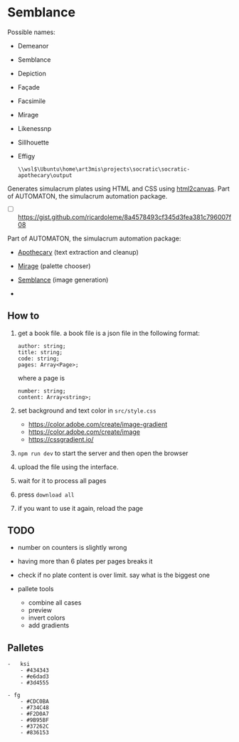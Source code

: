 # Semblance

Possible names:

-   Demeanor
-   Semblance
-   Depiction
-   Façade
-   Facsimile
-   Mirage
-   Likenessnp
-   Sillhouette
-   Effigy

        \\wsl$\Ubuntu\home\art3mis\projects\socratic\socratic-apothecary\output

Generates simulacrum plates using HTML and CSS using [html2canvas](https://html2canvas.hertzen.com/). Part of AUTOMATON, the simulacrum automation package.

-   [ ] https://gist.github.com/ricardoleme/8a4578493cf345d3fea381c796007f08


Part of AUTOMATON, the simulacrum automation package:
- [Apothecary](https://github.com/noah-art3mis/apothecary) (text extraction and cleanup)
- [Mirage](https://github.com/noah-art3mis/mirage) (palette chooser)
- [Semblance](https://github.com/noah-art3mis/semblance) (image generation)

- 
## How to

1.  get a book file. a book file is a json file in the following format:

        author: string;
        title: string;
        code: string;
        pages: Array<Page>;

    where a page is

        number: string;
        content: Array<string>;

1.  set background and text color in `src/style.css`
    -   https://color.adobe.com/create/image-gradient
    -   https://color.adobe.com/create/image
    -   https://cssgradient.io/
1.  `npm run dev` to start the server and then open the browser
1.  upload the file using the interface.
1.  wait for it to process all pages
1.  press `download all`
1.  if you want to use it again, reload the page

## TODO

-   number on counters is slightly wrong
-   having more than 6 plates per pages breaks it
-   check if no plate content is over limit. say what is the biggest one
-   pallete tools

    -   combine all cases
    -   preview
    -   invert colors
    -   add gradients

## Palletes

    -   ksi
        - #434343
        - #e6dad3
        - #3d4555

    - fg
        - #CDC0BA
        - #734C48
        - #F2D0A7
        - #9B95BF
        - #37262C
        - #836153
